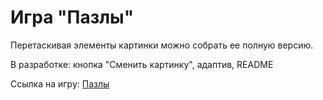 # Игра "Пазлы"

Перетаскивая элементы картинки можно собрать ее полную версию.

В разработке: кнопка "Сменить картинку", адаптив, README

Ссылка на игру: [Пазлы](https://dariarus.github.io/pet_puzzles/)
